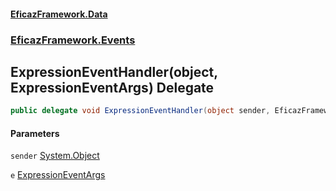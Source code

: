 #### [EficazFramework.Data](EficazFrameworkData.md 'EficazFramework Data')
### [EficazFramework.Events](EficazFrameworkData.md#EficazFramework.Events 'EficazFramework.Events')

## ExpressionEventHandler(object, ExpressionEventArgs) Delegate

```csharp
public delegate void ExpressionEventHandler(object sender, EficazFramework.Events.ExpressionEventArgs e);
```
#### Parameters

<a name='EficazFramework.Events.ExpressionEventHandler(object,EficazFramework.Events.ExpressionEventArgs).sender'></a>

`sender` [System.Object](https://docs.microsoft.com/en-us/dotnet/api/System.Object 'System.Object')

<a name='EficazFramework.Events.ExpressionEventHandler(object,EficazFramework.Events.ExpressionEventArgs).e'></a>

`e` [ExpressionEventArgs](EficazFramework.Events/ExpressionEventArgs.md 'EficazFramework.Events.ExpressionEventArgs')